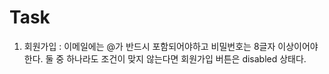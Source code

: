 # Task

1. 회원가입 : 이메일에는 @가 반드시 포함되어야하고 비밀번호는 8글자 이상이어야 한다.
             둘 중 하나라도 조건이 맞지 않는다면 회원가입 버튼은 disabled 상태다.
